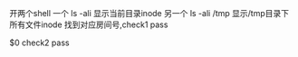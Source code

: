 开两个shell
一个 ls -ali 显示当前目录inode
另一个 ls -ali /tmp 显示/tmp目录下所有文件inode
找到对应房间号,check1 pass

$0 check2 pass
